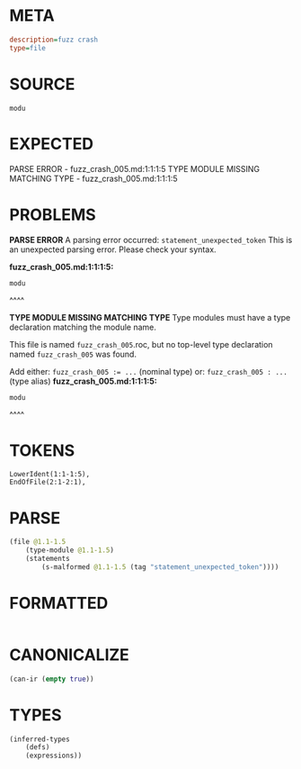 # META
~~~ini
description=fuzz crash
type=file
~~~
# SOURCE
~~~roc
modu
~~~
# EXPECTED
PARSE ERROR - fuzz_crash_005.md:1:1:1:5
TYPE MODULE MISSING MATCHING TYPE - fuzz_crash_005.md:1:1:1:5
# PROBLEMS
**PARSE ERROR**
A parsing error occurred: `statement_unexpected_token`
This is an unexpected parsing error. Please check your syntax.

**fuzz_crash_005.md:1:1:1:5:**
```roc
modu
```
^^^^


**TYPE MODULE MISSING MATCHING TYPE**
Type modules must have a type declaration matching the module name.

This file is named `fuzz_crash_005`.roc, but no top-level type declaration named `fuzz_crash_005` was found.

Add either:
`fuzz_crash_005 := ...` (nominal type)
or:
`fuzz_crash_005 : ...` (type alias)
**fuzz_crash_005.md:1:1:1:5:**
```roc
modu
```
^^^^


# TOKENS
~~~zig
LowerIdent(1:1-1:5),
EndOfFile(2:1-2:1),
~~~
# PARSE
~~~clojure
(file @1.1-1.5
	(type-module @1.1-1.5)
	(statements
		(s-malformed @1.1-1.5 (tag "statement_unexpected_token"))))
~~~
# FORMATTED
~~~roc
~~~
# CANONICALIZE
~~~clojure
(can-ir (empty true))
~~~
# TYPES
~~~clojure
(inferred-types
	(defs)
	(expressions))
~~~

